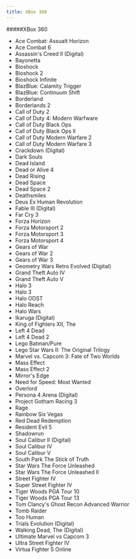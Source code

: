 ```yaml
---
title: XBox 360
---
```


#####XBox 360

- Ace Combat: Assualt Horizon
- Ace Combat 6
- Assassin's Creed II (Digital)
- Bayonetta
- Bioshock
- Bioshock 2
- Bioshock Infinite
- BlazBlue: Calamity Trigger
- BlazBlue: Continuum Shift
- Borderland
- Borderlands 2
- Call of Duty 2
- Call of Duty 4: Modern Warfware
- Call of Duty Black Ops
- Call of Duty Black Ops II
- Call of Duty Modern Warfare 2
- Call of Duty Modern Warfare 3
- Crackdown (Digital)
- Dark Souls
- Dead Island
- Dead or Alive 4
- Dead Rising
- Dead Space
- Dead Space 2
- Deathsmiles
- Deus Ex Human Revolution
- Fable III (Digital)
- Far Cry 3
- Forza Horizon
- Forza Motorsport 2
- Forza Motorsport 3
- Forza Motorsport 4
- Gears of War
- Gears of War 2
- Gears of War 3
- Geometry Wars Retro Evolved (Digital)
- Grand Theft Auto IV
- Grand Theft Auto V
- Halo 3
- Halo 3
- Halo ODST
- Halo Reach
- Halo Wars
- Ikaruga (Digital)
- King of Fighters XII, The
- Left 4 Dead
- Left 4 Dead 2
- Lego Batman/Pure
- Lego Star Wars II: The Original Trilogy
- Marvel vs. Capcom 3: Fate of Two Worlds
- Mass Effect
- Mass Effect 2
- Mirror's Edge
- Need for Speed: Most Wanted
- Overlord
- Persona 4 Arena (Digital)
- Project Gotham Racing 3
- Rage
- Rainbow Six Vegas
- Red Dead Redemption
- Resident Evil 5
- Shadowrun
- Soul Calibur II (Digital)
- Soul Calibur IV
- Soul Calibur V
- South Park The Stick of Truth
- Star Wars The Force Unleashed
- Star Wars The Force Unleashed II
- Street Fighter IV
- Super Street Fighter IV
- Tiger Woods PGA Tour 10
- Tiger Woods PGA Tour 13
- Tom Clancy's Ghost Recon Advanced Warrior
- Tomb Raider
- Too Human
- Trials Evolution (Digital)
- Walking Dead, The (Digital)
- Ultimate Marvel vs Capcom 3
- Ultra Street Fighter IV
- Virtua Fighter 5 Online
